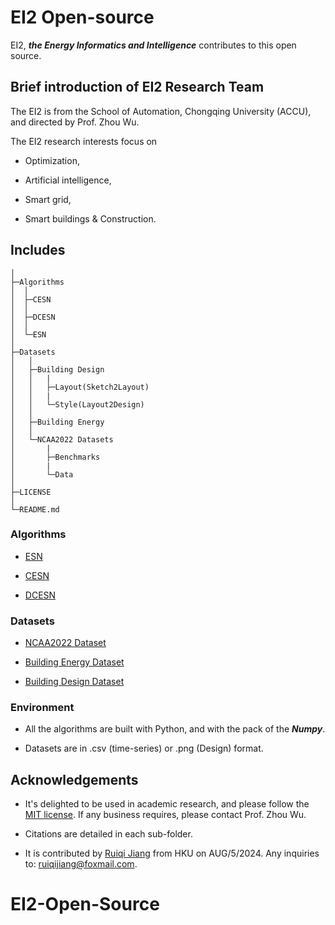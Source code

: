# EI2 Open-source

EI2, ***the Energy Informatics and Intelligence*** contributes to this open source.

## Brief introduction of EI2 Research Team

The EI2 is from the School of Automation, Chongqing University (ACCU), and directed by Prof. Zhou Wu.

The EI2 research interests focus on 

- Optimization,

- Artificial intelligence,

- Smart grid,

- Smart buildings & Construction.

## Includes

    │
    ├─Algorithms
    │  │
    │  ├─CESN
    │  │
    │  ├─DCESN
    │  │
    │  └─ESN
    │
    ├─Datasets
    │	│
    │	├─Building Design
    │	│	|
    │	│	├─Layout(Sketch2Layout)
    │	│	|
    │	│	└─Style(Layout2Design)
    │	│	
    │	├─Building Energy
    │	│
    │	└─NCAA2022 Datasets
    │		|
    │		├─Benchmarks
    │		|
    │		└─Data
    │
    ├─LICENSE
    │
    └─README.md


### Algorithms

- [ESN](./Algorithms/ESN)

- [CESN](./Algorithms/CESN)

- [DCESN](./Algorithms/DCESN)

### Datasets

- [NCAA2022 Dataset](./Datasets/NCAA2022-Dataset)

- [Building Energy Dataset](./Datasets/Building-Energy)

- [Building Design Dataset](./Datasets/Building-Design) 

### Environment

- All the algorithms are built with Python, and with the pack of the ***Numpy***.

- Datasets are in .csv (time-series) or .png (Design) format.

## Acknowledgements

- It's delighted to be used in academic research, and please follow the [MIT license](./LICENSE). If any business requires, please contact Prof. Zhou Wu.

- Citations are detailed in each sub-folder.

- It is contributed by [Ruiqi Jiang](https://richj233.github.io/) from HKU on AUG/5/2024. Any inquiries to: ruiqijiang@foxmail.com.

# EI2-Open-Source
